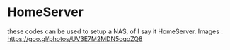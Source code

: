 # HomeServer
these codes can be used to setup a NAS, of I say it HomeServer.
Images : https://goo.gl/photos/UV3E7M2MDN5oqoZQ8
